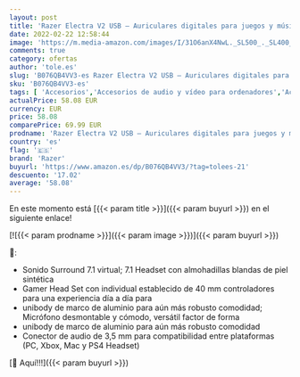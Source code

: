 ```yaml
---
layout: post
title: 'Razer Electra V2 USB – Auriculares digitales para juegos y música  para PC  PS4  XBOX y Mac  de forma individual establecida  controladores de 40 mm  sonido 7.1 virtuales y marco de Alumnium Unibody '
date: 2022-02-22 12:58:44
image: 'https://m.media-amazon.com/images/I/31O6anX4NwL._SL500_._SL400_.jpg'
comments: true
category: ofertas
author: 'tole.es'
slug: 'B076QB4VV3-es Razer Electra V2 USB – Auriculares digitales para juegos y...'
sku: 'B076QB4VV3-es'
tags: [ 'Accesorios','Accesorios de audio y vídeo para ordenadores','Accesorios para Juegos PC','Auriculares con micrófonos','Auriculares gaming para PC','Informática','Juegos y Accesorios para PC','Videojuegos','ps4','razer','xbox', ]
actualPrice: 58.08 EUR
currency: EUR
price: 58.08
comparePrice: 69.99 EUR
prodname: 'Razer Electra V2 USB – Auriculares digitales para juegos y música  para PC  PS4  XBOX y Mac  de forma individual establecida  controladores de 40 mm  sonido 7.1 virtuales y marco de Alumnium Unibody '
country: 'es'
flag: '🇪🇸'
brand: 'Razer'
buyurl: 'https://www.amazon.es/dp/B076QB4VV3/?tag=tolees-21'
descuento: '17.02'
average: '58.08'
---
```


En este momento está [{{< param title >}}]({{< param buyurl >}}) en el siguiente enlace!

[![{{< param prodname >}}]({{< param image >}})]({{< param buyurl >}})

🔎:

- Sonido Surround 7.1 virtual; 7.1 Headset con almohadillas blandas de piel sintética
- Gamer Head Set con individual establecido de 40 mm controladores para una experiencia día a día para
- unibody de marco de aluminio para aún más robusto comodidad; Micrófono desmontable y cómodo, versátil factor de forma
- unibody de marco de aluminio para aún más robusto comodidad
- Conector de audio de 3,5 mm para compatibilidad entre plataformas (PC, Xbox, Mac y PS4 Headset)

[🛒 Aquí!!!]({{< param buyurl >}})
